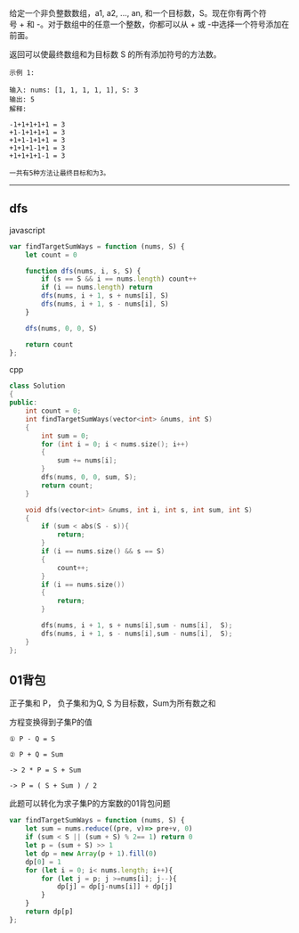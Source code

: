 给定一个非负整数数组，a1, a2, ..., an, 和一个目标数，S。现在你有两个符号 + 和 -。对于数组中的任意一个整数，你都可以从 + 或 -中选择一个符号添加在前面。

返回可以使最终数组和为目标数 S 的所有添加符号的方法数。

```case
示例 1:

输入: nums: [1, 1, 1, 1, 1], S: 3
输出: 5
解释:

-1+1+1+1+1 = 3
+1-1+1+1+1 = 3
+1+1-1+1+1 = 3
+1+1+1-1+1 = 3
+1+1+1+1-1 = 3

一共有5种方法让最终目标和为3。
```


----

## dfs

javascript

```javascript
var findTargetSumWays = function (nums, S) {
    let count = 0

    function dfs(nums, i, s, S) {
        if (s == S && i == nums.length) count++
        if (i == nums.length) return
        dfs(nums, i + 1, s + nums[i], S)
        dfs(nums, i + 1, s - nums[i], S)
    }

    dfs(nums, 0, 0, S)

    return count
};
```

cpp

```cpp
class Solution
{
public:
    int count = 0;
    int findTargetSumWays(vector<int> &nums, int S)
    {
        int sum = 0;
        for (int i = 0; i < nums.size(); i++)
        {
            sum += nums[i];
        }
        dfs(nums, 0, 0, sum, S);
        return count;
    }

    void dfs(vector<int> &nums, int i, int s, int sum, int S)
    {
        if (sum < abs(S - s)){
            return;
        }
        if (i == nums.size() && s == S)
        {
            count++;
        }
        if (i == nums.size())
        {
            return;
        }

        dfs(nums, i + 1, s + nums[i],sum - nums[i],  S);
        dfs(nums, i + 1, s - nums[i],sum - nums[i],  S);
    }
};
```

## 01背包

正子集和 P， 负子集和为Q, S 为目标数，Sum为所有数之和

方程变换得到子集P的值

```equation
① P - Q = S

② P + Q = Sum

-> 2 * P = S + Sum

-> P = ( S + Sum ) / 2
```

此题可以转化为求子集P的方案数的01背包问题

```javascript
var findTargetSumWays = function (nums, S) {
    let sum = nums.reduce((pre, v)=> pre+v, 0)
    if (sum < S || (sum + S) % 2== 1) return 0
    let p = (sum + S) >> 1
    let dp = new Array(p + 1).fill(0)
    dp[0] = 1
    for (let i = 0; i< nums.length; i++){
        for (let j = p; j >=nums[i]; j--){
            dp[j] = dp[j-nums[i]] + dp[j]
        }
    }
    return dp[p]
};
```
